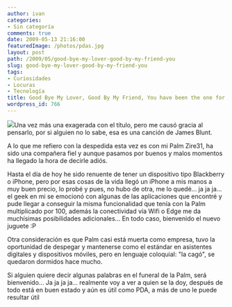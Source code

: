 ```yaml
---
author: ivan
categories:
- Sin categoría
comments: true
date: 2009-05-13 21:16:00
featuredImage: /photos/pdas.jpg
layout: post
path: /2009/05/good-bye-my-lover-good-by-my-friend-you
slug: good-bye-my-lover-good-by-my-friend-you
tags:
- Curiosidades
- Locuras
- Tecnología
title: Good Bye My Lover, Good By My Friend, You have been the one for me
wordpress_id: 766
---
```


[![](/photos/pdas.jpg)](https://1.bp.blogspot.com/_T2UWuNJg3dQ/Sgry7JLAjtI/AAAAAAAABfs/AZMYQfxPjL8/s1600-h/pdas.jpg)Una vez más una exagerada con el título, pero me causó gracia al pensarlo, por si alguien no lo sabe, esa es una canción de James Blunt.

A lo que me refiero con la despedida esta vez es con mi Palm Zire31, ha sido una compañera fiel y aunque pasamos por buenos y malos momentos ha llegado la hora de decirle adiós.

Hasta el día de hoy he sido renuente de tener un dispositivo tipo Blackberry o iPhone, pero por esas cosas de la vida llegó un iPhone a mis manos a muy buen precio, lo probé y pues, no hubo de otra, me lo quedé... ja ja ja... el geek en mi se emocionó con algunas de las aplicaciones que encontré y pude llegar a conseguir la misma funcionalidad que tenía con la Palm multiplicado por 100, además la conectividad vía Wifi o Edge me da muchísimas posibilidades adicionales... En todo caso, bienvenido el nuevo juguete :P

Otra consideración es que Palm casi está muerta como empresa, tuvo la oportunidad de despegar y mantenerse como el estándar en asistentes digitales y dispositivos móviles, pero en lenguaje coloquial: "la cagó", se quedaron dormidos hace mucho.

Si alguien quiere decir algunas palabras en el funeral de la Palm, será bienvenido... Ja ja ja ja... realmente voy a ver a quien se la doy, después de todo está en buen estado y aún es útil como PDA, a más de uno le puede resultar útil